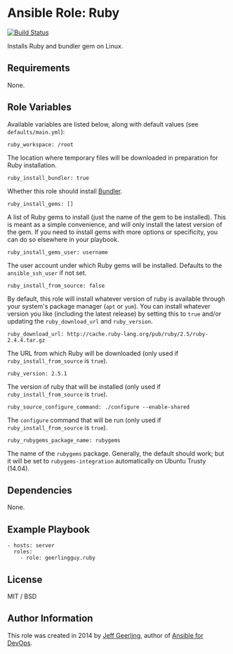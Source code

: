 # Ansible Role: Ruby

[![Build Status](https://travis-ci.org/geerlingguy/ansible-role-ruby.svg?branch=master)](https://travis-ci.org/geerlingguy/ansible-role-ruby)

Installs Ruby and bundler gem on Linux.

## Requirements

None.

## Role Variables

Available variables are listed below, along with default values (see `defaults/main.yml`):

    ruby_workspace: /root

The location where temporary files will be downloaded in preparation for Ruby installation.

    ruby_install_bundler: true

Whether this role should install [Bundler](http://bundler.io/).

    ruby_install_gems: []

A list of Ruby gems to install (just the name of the gem to be installed). This is meant as a simple convenience, and will only install the latest version of the gem. If you need to install gems with more options or specificity, you can do so elsewhere in your playbook.

    ruby_install_gems_user: username

The user account under which Ruby gems will be installed. Defaults to the `ansible_ssh_user` if not set.

    ruby_install_from_source: false

By default, this role will install whatever version of ruby is available through your system's package manager (`apt` or `yum`). You can install whatever version you like (including the latest release) by setting this to `true` and/or updating the `ruby_download_url` and `ruby_version`.

    ruby_download_url: http://cache.ruby-lang.org/pub/ruby/2.5/ruby-2.4.4.tar.gz

The URL from which Ruby will be downloaded (only used if `ruby_install_from_source` is `true`).

    ruby_version: 2.5.1

The version of ruby that will be installed (only used if `ruby_install_from_source` is `true`).

    ruby_source_configure_command: ./configure --enable-shared

The `configure` command that will be run (only used if `ruby_install_from_source` is `true`).

    ruby_rubygems_package_name: rubygems

The name of the `rubygems` package. Generally, the default should work; but it will be set to `rubygems-integration` automatically on Ubuntu Trusty (14.04).

## Dependencies

None.

## Example Playbook

    - hosts: server
      roles:
        - role: geerlingguy.ruby

## License

MIT / BSD

## Author Information

This role was created in 2014 by [Jeff Geerling](https://www.jeffgeerling.com/), author of [Ansible for DevOps](https://www.ansiblefordevops.com/).
